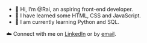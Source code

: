 - 👋 Hi, I’m @Rai, an aspiring front-end developer.
- 👀 I have learned some HTML, CSS and JavaScript.
- 🌱 I am currently learning Python and SQL. 

☁️ Connect with me on <a href="https://www.linkedin.com/in/rachel-gordon-634120233/" rel="nofollow">LinkedIn</a> or by <a href="mailto:racheel.d.gordon@protonmail.com">email</a>.
<!---
RaiGordon/RaiGordon is a ✨ special ✨ repository because its `README.md` (this file) appears on your GitHub profile.
You can click the Preview link to take a look at your changes.
--->
